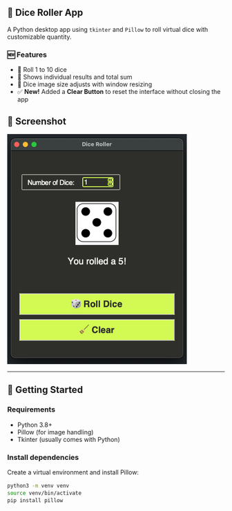 ## 🎲 Dice Roller App

A Python desktop app using `tkinter` and `Pillow` to roll virtual dice with customizable quantity.

### 🆕 Features

- 🎲 Roll 1 to 10 dice
- 🔢 Shows individual results and total sum
- 📐 Dice image size adjusts with window resizing
- ✅ **New!** Added a **Clear Button** to reset the interface without closing the app

## 📸 Screenshot

![Dice Roller Screenshot](dicerollerscreenshot1.png)

---

## 🚀 Getting Started

### Requirements

- Python 3.8+
- Pillow (for image handling)
- Tkinter (usually comes with Python)

### Install dependencies

Create a virtual environment and install Pillow:

```bash
python3 -m venv venv
source venv/bin/activate
pip install pillow

